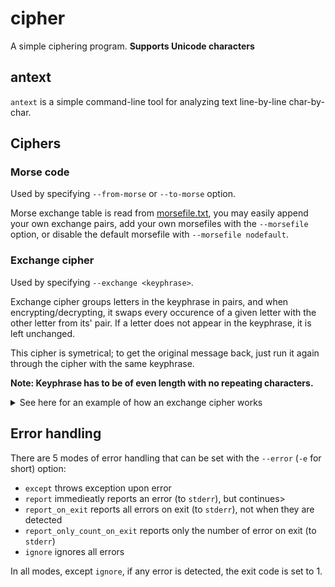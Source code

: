 # cipher
A simple ciphering program. **Supports Unicode characters**


## antext
`antext` is a simple command-line tool for analyzing text line-by-line char-by-char.


## Ciphers
### Morse code
Used by specifying `--from-morse` or `--to-morse` option.

Morse exchange table is read from [morsefile.txt](./morsefile.txt), you may easily append your own exchange pairs, add your own morsefiles with the `--morsefile` option, or disable the default morsefile with `--morsefile nodefault`.

### Exchange cipher
Used by specifying `--exchange <keyphrase>`.

Exchange cipher groups letters in the keyphrase in pairs, and when encrypting/decrypting, it swaps every occurence of a given letter with the other letter from its' pair. If a letter does not appear in the keyphrase, it is left unchanged.

This cipher is symetrical; to get the original message back, just run it again through the cipher with the same keyphrase.

**Note: Keyphrase has to be of even length with no repeating characters.**

<details>
<summary>See here for an example of how an exchange cipher works</summary>

---

Suppose we chose a keyphrase "abcdef".

The exchange pairs would be: a-b, c-d, e-f.

The message "This is a secret message" would get translated to "This is b sfdrft mfssbgf".

Since the exchange cipher is symetrical, if we encrypt that encrypted message again, we'll get the original "This is a secret message".

---

</details>


## Error handling
There are 5 modes of error handling that can be set with the `--error` (`-e` for short) option:
- `except` throws exception upon error
- `report` immedieatly reports an error (to `stderr`), but continues>
- `report_on_exit` reports all errors on exit (to `stderr`), not when they are detected
- `report_only_count_on_exit` reports only the number of error on exit (to `stderr`)
- `ignore` ignores all errors

In all modes, except `ignore`, if any error is detected, the exit code is set to 1.
